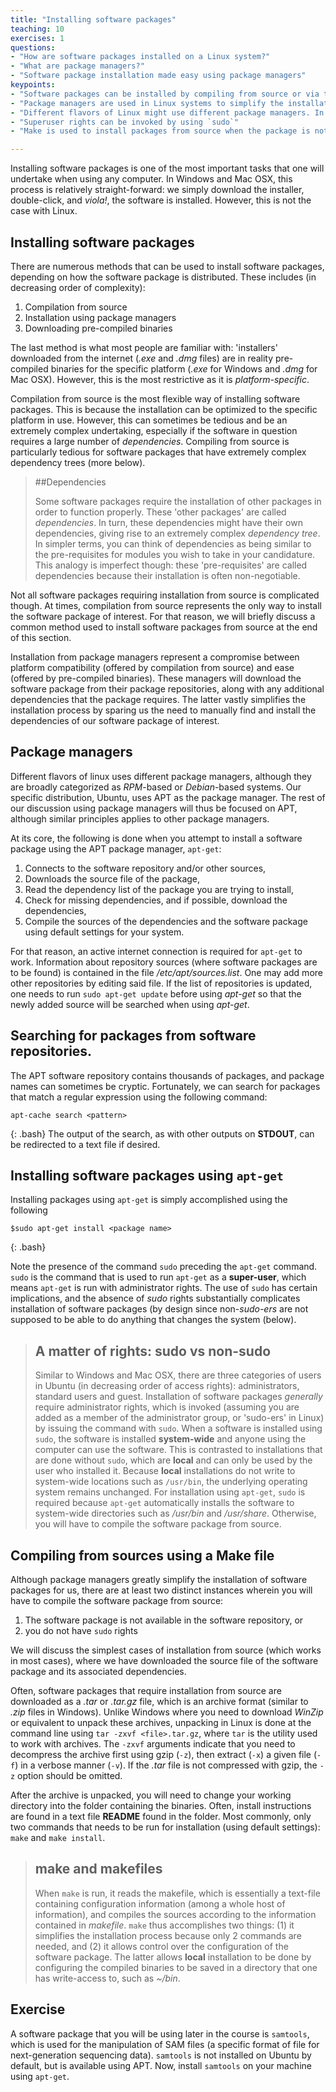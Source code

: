 ```yaml
---
title: "Installing software packages"
teaching: 10
exercises: 1
questions:
- "How are software packages installed on a Linux system?"
- "What are package managers?"
- "Software package installation made easy using package managers"
keypoints:
- "Software packages can be installed by compiling from source or via the use of package managers." 
- "Package managers are used in Linux systems to simplify the installation of software packages."
- "Different flavors of Linux might use different package managers. In Ubuntu, the package manager that is used is apt-get."
- "Superuser rights can be invoked by using `sudo`"
- "Make is used to install packages from source when the package is not available via the package manager or if one does not have `sudo` rights." 

---
```


Installing software packages is one of the most important tasks that one will undertake when using any computer. In Windows and Mac OSX, this process is relatively straight-forward: we simply download the installer, double-click, and *viola!*, the software is installed. However, this is not the case with Linux. 

## Installing software packages
There are numerous methods that can be used to install software packages, depending on how the software package is distributed. These includes (in decreasing order of complexity):  

1. Compilation from source
2. Installation using package managers
3. Downloading pre-compiled binaries

The last method is what most people are familiar with: 'installers' downloaded from the internet (*.exe* and *.dmg* files) are in reality pre-compiled binaries for the specific platform (*.exe* for Windows and *.dmg* for Mac OSX). However, this is the most restrictive as it is *platform-specific*. 

Compilation from source is the most flexible way of installing software packages. This is because the installation can be optimized to the specific platform in use. However, this can sometimes be tedious and be an extremely complex undertaking, especially if the software in question requires a large number of *dependencies*. Compiling from source is particularly tedious for software packages that have extremely complex dependency trees (more below). 

>##Dependencies 
>
> Some software packages require the installation of other packages in order to function properly. These 'other packages' are called *dependencies*. In turn, these dependencies might have their own dependencies, giving rise to an extremely complex *dependency tree*. In simpler terms, you can think of dependencies as being similar to the pre-requisites for modules you wish to take in your candidature. This analogy is imperfect though: these 'pre-requisites' are called dependencies because their installation is often non-negotiable. 

Not all software packages requiring installation from source is complicated though. At times, compilation from source represents the only way to install the software package of interest. For that reason, we will briefly discuss a common method used to install software packages from source at the end of this section. 

Installation from package managers represent a compromise between platform compatibility (offered by compilation from source) and ease (offered by pre-compiled binaries). These managers will download the software package from their package repositories, along with any additional dependencies that the package requires. The latter vastly simplifies the installation process by sparing us the need to manually find and install the dependencies of our software package of interest.

## Package managers 
Different flavors of linux uses different package managers, although they are broadly categorized as *RPM*-based or *Debian*-based systems. Our specific distribution, Ubuntu, uses APT as the package manager. The rest of our discussion using package managers will thus be focused on APT, although similar principles applies to other package managers. 

At its core, the following is done when you attempt to install a software package using the APT package manager, `apt-get`: 
1. Connects to the software repository and/or other sources,
2. Downloads the source file of the package, 
3. Read the dependency list of the package you are trying to install,
4. Check for missing dependencies, and if possible, download the dependencies, 
5. Compile the sources of the dependencies and the software package using default settings for your system. 

For that reason, an active internet connection is required for `apt-get` to work.  Information about repository sources (where software packages are to be found) is contained in the file */etc/apt/sources.list*. One may add more other repositories by editing said file. If the list of repositories is updated, one needs to run `sudo apt-get update` before using *apt-get* so that the newly added source will be searched when using *apt-get*. 

## Searching for packages from software repositories. 
The APT software repository contains thousands of packages, and package names can sometimes be cryptic. Fortunately, we can search for packages that match a regular expression using the following command:
~~~
apt-cache search <pattern>
~~~ 
{: .bash}
The output of the search, as with other outputs on **STDOUT**, can be redirected to a text file if desired. 

## Installing software packages using `apt-get` 
Installing packages using `apt-get` is simply accomplished using the following
~~~ 
$sudo apt-get install <package name>
~~~
{: .bash}

Note the presence of the command `sudo` preceding the `apt-get` command. `sudo` is the command that is used to run `apt-get` as a **super-user**, which means `apt-get` is run with administrator rights. The use of `sudo` has certain implications, and the absence of *sudo* rights substantially complicates installation of software packages (by design since non-*sudo-ers* are not supposed to be able to do anything that changes the system (below). 

>## A matter of rights: sudo vs non-sudo
> 
> Similar to Windows and Mac OSX, there are three categories of users in Ubuntu (in decreasing order of access rights): administrators, standard users and guest. Installation of software packages *generally* require administrator rights, which is invoked (assuming you are added as a member of the administrator group, or 'sudo-ers' in Linux) by issuing the command with `sudo`. When a software is installed using `sudo`, the software is installed **system-wide** and anyone using the computer can use the software. This is contrasted to installations that are done without `sudo`, which are **local** and can only be used by the user who installed it. Because **local** installations do not write to system-wide locations such as `/usr/bin`, the underlying operating system remains unchanged.   For installation using `apt-get`, `sudo` is required because `apt-get` automatically installs the software to system-wide directories such as */usr/bin* and */usr/share*. Otherwise, you will have to compile the software package from source.
 
## Compiling from sources using a Make file 
Although package managers greatly simplify the installation of software packages for us, there are at least two distinct instances wherein you will have to compile the software package from source: 

1. The software package is not available in the software repository, or
2. you do not have `sudo` rights

We will discuss the simplest cases of installation from source (which works in most cases), where we have downloaded the source file of the software package and its associated dependencies. 

Often, software packages that require installation from source are downloaded as a *.tar* or *.tar.gz* file, which is an archive format (similar to *.zip* files in Windows).  Unlike Windows where you need to download *WinZip* or equivalent to unpack these archives, unpacking in Linux is done at the command line using `tar -zxvf <file>.tar.gz`, where `tar` is the utility used to work with archives. The `-zxvf` arguments indicate that you need to decompress the archive first using gzip (`-z`), then extract (`-x`) a given file (`-f`) in a verbose manner (`-v`).  If the *.tar* file is not compressed with gzip, the `-z` option should be omitted.

After the archive is unpacked, you will need to change your working directory into the folder containing the binaries. Often, install instructions are found in a text file **README** found in the folder. Most commonly, only two commands that needs to be run for installation (using default settings): `make` and `make install`. 

>## make and makefiles
>
> When `make` is run, it reads the makefile, which is essentially a text-file containing configuration information (among a whole host of information), and compiles the sources according to the information contained in *makefile*. `make` thus accomplishes two things: (1) it simplifies the installation process because only 2 commands are needed, and (2) it allows control over the configuration of the software package. The latter allows **local** installation to be done by configuring the compiled binaries to be saved in a directory that one has write-access to, such as *~/bin*. 
 
## Exercise 
A software package that you will be using later in the course is `samtools`, which is used for the manipulation of SAM files (a specific format of file for next-generation sequencing data). `samtools` is not installed on Ubuntu by default, but is available using APT. Now, install `samtools` on your machine using `apt-get`.




